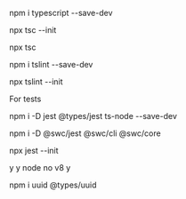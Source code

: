 npm i typescript --save-dev   

npx tsc --init 

npx tsc

npm i tslint --save-dev

npx tslint --init

For tests

npm i -D jest @types/jest ts-node --save-dev

npm i -D @swc/jest @swc/cli @swc/core

npx jest --init

y y node no v8 y

npm i uuid @types/uuid